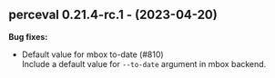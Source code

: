 ## perceval 0.21.4-rc.1 - (2023-04-20)

**Bug fixes:**

 * Default value for mbox to-date (#810)\
   Include a default value for `--to-date` argument in mbox backend.

